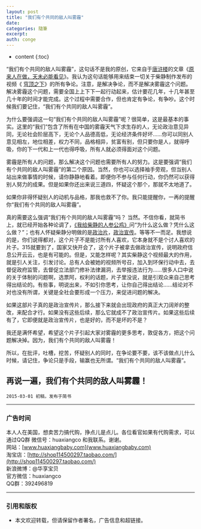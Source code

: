 ```yaml
---
layout: post
title: "我们有个共同的敌人叫雾霾"
date:
categories: 隨筆
excerpt:
auth: conge
---
```

* content
{:toc}

“我们有个共同的敌人叫雾霾”，这句话不是我的原创，它来自于[唐浒楼](http://www.jianshu.com/users/aee951b73262)的文章《[原来人在做，天未必能看见](http://www.jianshu.com/p/07ac44c30822)》。我认为这句话能够用来结束一切关于柴静制作发布的视频《 [穹顶之下](http://tv.sohu.com/20150228/n409226914.shtml)》的所有争论。注意，是解决争论，而不是解决雾霾这个问题。解决雾霾这个问题，需要全国上上下下一起行动起来，估计要花几年，十几年甚至几十年的时间才能完成。这个过程中需要合作，但也肯定有争论，有争吵。这个时候我们要记住，“我们有个共同的敌人叫雾霾”。

为什么要强调这一句“我们有个共同的敌人叫雾霾”呢？很简单，这是最基本的事实。这里的“我们”包含了所有在中国的雾霾天气下求生存的人，无论政治意见异同，无论社会阶层高下，无论个人品德高低，无论经济条件好坏……你可以同别人意见相左，地位相差，权力不同，品格相异，贫富有别，但只要你是人，就得呼吸，你的下一代和上一代也得呼吸，所有人就必须得面对这个问题。

雾霾是所有人的问题，那么解决这个问题也需要所有人的努力。这是要强调“我们有个共同的敌人叫雾霾”的第二个原因。当然，你也可以选择袖手旁观，但当别人站出来做事情的时候，请你静静地看着。即便你不参与任何行动，你仍然可以获得别人努力的成果。但是如果你还出来说三道四，怀疑这个那个，那就不太地道了。

如果你非得怀疑别人的动机与品格，那我也救不了你。我只能提醒你，一再的提醒你“我们有个共同的敌人叫雾霾”。

真的需要这么强调“我们有个共同的敌人叫雾霾”吗？ 当然。不信你看，就简书上，就已经开始各种论调了，[《我给柴静的人参公鸡》](http://www.jianshu.com/p/78501429c34d)问“为什么这么做？凭什么这么做？”；也有人怀疑柴静分明做的是[政治片](http://www.jianshu.com/p/5b6e86f45e57)，[政治宣传](http://www.jianshu.com/p/03a130440561)。等等不一而足。我想说的是，你们说得都对，这个片子不是能讨所有人喜欢，它本身就不是个讨人喜欢的片子。315就要到了，国家又快开会了，这个片子被拿去做政治宣传，说明政府信息公开云云，也是有可能的。但是，又能怎样呢？其实柴静这个视频最大的作用，就是引人关注，引发讨论。总有人会被她的视频所号召，加入到环保行动中去，去督促政府监管，去督促立法部门修补法律漏洞，去举报违法行为……很多人口中说的关于体制的问题啊，选票阿，权利的话题，片子里没说，就是引观众来自己思考得出结论的。有些事，明说出来，不如引你思考，让你自己得出结论……结论对不对也没有所谓，关键是全社会要形成一个压力，来促进问题的解决。

如果这部片子真的是政治宣传片，那么接下来就会出现政府的真正大刀阔斧的整改，来配合才行。如果没有这些后续，那么它就成不了政治宣传片。如果这些后续有了，它即便就是政治宣传片，也是好的，而不是坏的不是？

我还是满怀希望，希望这个片子引起大家对雾霾的更多思考，敦促各方，把这个问题解决掉。因为，我们有个共同的敌人叫雾霾！

所以，在批评，吐槽，挖苦，怀疑别人的同时，在争论要不要，该不该做点儿什么时候，请记住，争论只是手段，输赢也无所谓。“我们有个共同的敌人叫雾霾”。

## 再说一遍，我们有个共同的敌人叫雾霾！

```
2015-03-01 初稿，发布于简书
```

----

### 广告时间

本人人在美国，想卖苦力搞代购，挣点儿是点儿。各位看官如果有代购需求，可以通过QQ群 微信号：huaxiangco 和我联系。谢谢。  
网站：[www.huaxiangbaby.com](www.huaxiangbaby.com)  
淘宝店：[http://shop114500297.taobao.com/](http://shop114500297.taobao.com/)  
新浪微博：@华享宝贝  
官方微信：huaxiangco  
QQ群：392496819  

----

### 引用和版权

* 本文欢迎转载，但请保留作者署名，广告信息和超链接。
